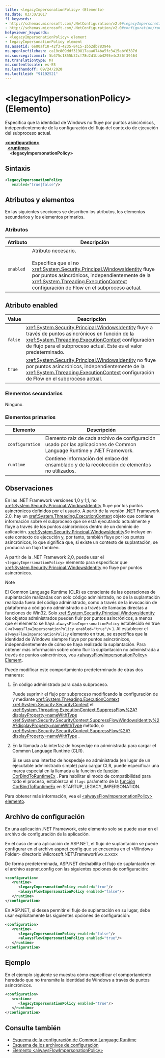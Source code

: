 ```yaml
---
title: <legacyImpersonationPolicy> (Elemento)
ms.date: 03/30/2017
f1_keywords:
- http://schemas.microsoft.com/.NetConfiguration/v2.0#legacyImpersonationPolicy
- http://schemas.microsoft.com/.NetConfiguration/v2.0#configuration/runtime/legacyImpersonationPolicy
helpviewer_keywords:
- <legacyImpersonationPolicy> element
- legacyImpersonationPolicy element
ms.assetid: 6e00af10-42f3-4235-8415-1bb2db78394e
ms.openlocfilehash: ca10c809ddf319817aaa074ba5fc3415abf6387d
ms.sourcegitcommit: 5b475c1855b32cf78d2d1bbb4295e4c236f39464
ms.translationtype: MT
ms.contentlocale: es-ES
ms.lasthandoff: 09/24/2020
ms.locfileid: "91192521"
---
```

# <a name="legacyimpersonationpolicy-element"></a>\<legacyImpersonationPolicy> (Elemento)

Especifica que la identidad de Windows no fluye por puntos asincrónicos, independientemente de la configuración del flujo del contexto de ejecución del subproceso actual.  
  
[**\<configuration>**](../configuration-element.md)\
&nbsp;&nbsp;[**\<runtime>**](runtime-element.md)\
&nbsp;&nbsp;&nbsp;&nbsp;**\<legacyImpersonationPolicy>**  
  
## <a name="syntax"></a>Sintaxis  
  
```xml  
<legacyImpersonationPolicy
   enabled="true|false"/>  
```  
  
## <a name="attributes-and-elements"></a>Atributos y elementos  

 En las siguientes secciones se describen los atributos, los elementos secundarios y los elementos primarios.  
  
### <a name="attributes"></a>Atributos  
  
|Atributo|Descripción|  
|---------------|-----------------|  
|`enabled`|Atributo necesario.<br /><br /> Especifica que el no <xref:System.Security.Principal.WindowsIdentity> fluye por puntos asincrónicos, independientemente de la <xref:System.Threading.ExecutionContext> configuración de Flow en el subproceso actual.|  
  
## <a name="enabled-attribute"></a>Atributo enabled  
  
|Value|Descripción|  
|-----------|-----------------|  
|`false`|<xref:System.Security.Principal.WindowsIdentity> fluye a través de puntos asincrónicos en función de la <xref:System.Threading.ExecutionContext> configuración de flujo para el subproceso actual. Este es el valor predeterminado.|  
|`true`|<xref:System.Security.Principal.WindowsIdentity> no fluye por puntos asincrónicos, independientemente de la <xref:System.Threading.ExecutionContext> configuración de Flow en el subproceso actual.|  
  
### <a name="child-elements"></a>Elementos secundarios  

 Ninguno.  
  
### <a name="parent-elements"></a>Elementos primarios  
  
|Elemento|Descripción|  
|-------------|-----------------|  
|`configuration`|Elemento raíz de cada archivo de configuración usado por las aplicaciones de Common Language Runtime y .NET Framework.|  
|`runtime`|Contiene información del enlace del ensamblado y de la recolección de elementos no utilizados.|  
  
## <a name="remarks"></a>Observaciones  

 En las .NET Framework versiones 1,0 y 1,1, no <xref:System.Security.Principal.WindowsIdentity> fluye por los puntos asincrónicos definidos por el usuario. A partir de la versión .NET Framework 2,0, hay un <xref:System.Threading.ExecutionContext> objeto que contiene información sobre el subproceso que se está ejecutando actualmente y fluye a través de los puntos asincrónicos dentro de un dominio de aplicación. <xref:System.Security.Principal.WindowsIdentity>Se incluye en este contexto de ejecución y, por tanto, también fluye por los puntos asincrónicos, lo que significa que, si existe un contexto de suplantación, se producirá un flujo también.  
  
 A partir de la .NET Framework 2,0, puede usar el `<legacyImpersonationPolicy>` elemento para especificar que  <xref:System.Security.Principal.WindowsIdentity> no fluye por puntos asincrónicos.  
  
> [!NOTE]
> El Common Language Runtime (CLR) es consciente de las operaciones de suplantación realizadas con solo código administrado, no de la suplantación realizada fuera del código administrado, como a través de la invocación de plataforma a código no administrado o a través de llamadas directas a funciones de Win32. Solo <xref:System.Security.Principal.WindowsIdentity> los objetos administrados pueden fluir por puntos asincrónicos, a menos que el elemento se haya `alwaysFlowImpersonationPolicy` establecido en true ( `<alwaysFlowImpersonationPolicy enabled="true"/>` ). Al establecer el `alwaysFlowImpersonationPolicy` elemento en true, se especifica que la identidad de Windows siempre fluye por puntos asincrónicos, independientemente de cómo se haya realizado la suplantación. Para obtener más información sobre cómo fluir la suplantación no administrada a través de puntos asincrónicos, vea [ \<alwaysFlowImpersonationPolicy> Element](alwaysflowimpersonationpolicy-element.md).  
  
 Puede modificar este comportamiento predeterminado de otras dos maneras:  
  
1. En código administrado para cada subproceso.  
  
     Puede suprimir el flujo por subproceso modificando la configuración de y mediante <xref:System.Threading.ExecutionContext> <xref:System.Security.SecurityContext> el <xref:System.Threading.ExecutionContext.SuppressFlow%2A?displayProperty=nameWithType> <xref:System.Security.SecurityContext.SuppressFlowWindowsIdentity%2A?displayProperty=nameWithType> método, o <xref:System.Security.SecurityContext.SuppressFlow%2A?displayProperty=nameWithType> .  
  
2. En la llamada a la interfaz de hospedaje no administrada para cargar el Common Language Runtime (CLR).  
  
     Si se usa una interfaz de hospedaje no administrada (en lugar de un ejecutable administrado simple) para cargar CLR, puede especificar una marca especial en la llamada a la función de [función CorBindToRuntimeEx](../../../unmanaged-api/hosting/corbindtoruntimeex-function.md) . Para habilitar el modo de compatibilidad para todo el proceso, establezca el `flags` parámetro de la [función CorBindToRuntimeEx](../../../unmanaged-api/hosting/corbindtoruntimeex-function.md) en STARTUP_LEGACY_IMPERSONATION.  
  
 Para obtener más información, vea el [ \<alwaysFlowImpersonationPolicy> elemento](alwaysflowimpersonationpolicy-element.md).  
  
## <a name="configuration-file"></a>Archivo de configuración  

 En una aplicación .NET Framework, este elemento solo se puede usar en el archivo de configuración de la aplicación.  
  
 En el caso de una aplicación de ASP.NET, el flujo de suplantación se puede configurar en el archivo aspnet.config que se encuentra en el \<Windows Folder> directorio \Microsoft.NET\Framework\vx.x.xxxx  
  
 De forma predeterminada, ASP.NET deshabilita el flujo de suplantación en el archivo aspnet.config con las siguientes opciones de configuración:  
  
``` xml
<configuration>  
   <runtime>  
      <legacyImpersonationPolicy enabled="true"/>  
      <alwaysFlowImpersonationPolicy enabled="false"/>  
   </runtime>  
</configuration>  
```  
  
 En ASP.NET, si desea permitir el flujo de suplantación en su lugar, debe usar explícitamente las siguientes opciones de configuración:  
  
```xml  
<configuration>  
   <runtime>  
      <legacyImpersonationPolicy enabled="false"/>  
      <alwaysFlowImpersonationPolicy enabled="true"/>  
   </runtime>  
</configuration>  
```  
  
## <a name="example"></a>Ejemplo  

 En el ejemplo siguiente se muestra cómo especificar el comportamiento heredado que no transmite la identidad de Windows a través de puntos asincrónicos.  
  
```xml  
<configuration>  
   <runtime>  
      <legacyImpersonationPolicy enabled="true"/>  
   </runtime>  
</configuration>  
```  
  
## <a name="see-also"></a>Consulte también

- [Esquema de la configuración de Common Language Runtime](index.md)
- [Esquema de los archivos de configuración](../index.md)
- [Elemento \<alwaysFlowImpersonationPolicy>](alwaysflowimpersonationpolicy-element.md)
